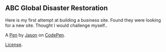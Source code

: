 ABC Global Disaster Restoration
-------------------------------
Here is my first attempt at building a business site.  Found they were looking for a new site.  Thought I would challenge myself..

A [Pen](http://codepen.io/jp2001/pen/wWkKdy) by [Jason](http://codepen.io/jp2001) on [CodePen](http://codepen.io/).

[License](http://codepen.io/jp2001/pen/wWkKdy/license).